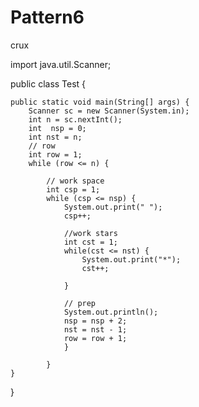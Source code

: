 # Pattern6
crux


import java.util.Scanner;

public class Test {

	public static void main(String[] args) {
		Scanner sc = new Scanner(System.in);
		int n = sc.nextInt();
		int  nsp = 0;
		int nst = n;
		// row
		int row = 1;
		while (row <= n) {
        
			// work space 
			int csp = 1;
			while (csp <= nsp) {
				System.out.print(" ");
				csp++;
				
				//work stars
				int cst = 1;
				while(cst <= nst) {
					System.out.print("*");
					cst++;
					
				}
					
				// prep
				System.out.println();
				nsp = nsp + 2;
				nst = nst - 1;
				row = row + 1;
				}
						
			}
	}

}
